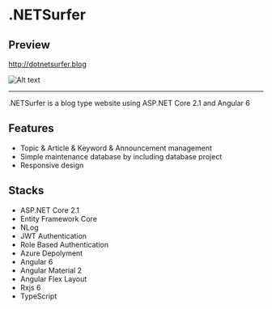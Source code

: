 # .NETSurfer

## Preview
http://dotnetsurfer.blog

![Alt text](https://github.com/kims07231992/JasonPrivateStudy/blob/master/C%23/1_Web_Application/ASP.NET_Core_Angular/DotNetSurfer/README.PNG)


----------------------------------------------------------------------------------------------------------------

.NETSurfer is a blog type website using ASP.NET Core 2.1 and Angular 6

## Features

* Topic & Article & Keyword & Announcement management
* Simple maintenance database by including database project
* Responsive design
 
## Stacks

* ASP.NET Core 2.1
* Entity Framework Core
* NLog
* JWT Authentication
* Role Based Authentication
* Azure Depolyment
* Angular 6
* Angular Material 2
* Angular Flex Layout
* Rxjs 6
* TypeScript